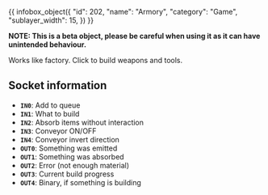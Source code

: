 {{ infobox_object({
	"id": 202,
	"name": "Armory",
	"category": "Game",
	"sublayer_width": 15,
}) }}

**NOTE: This is a beta object, please be careful when using it as it can have unintended behaviour.**

Works like factory. Click to build weapons and tools.

## Socket information
- **`IN0`**: Add to queue
- **`IN1`**: What to build
- **`IN2`**: Absorb items without interaction
- **`IN3`**: Conveyor ON/OFF
- **`IN4`**: Conveyor invert direction
- **`OUT0`**: Something was emitted
- **`OUT1`**: Something was absorbed
- **`OUT2`**: Error (not enough material)
- **`OUT3`**: Current build progress
- **`OUT4`**: Binary, if something is building